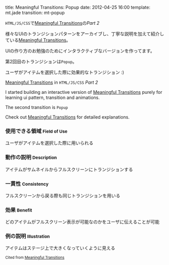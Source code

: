 title: Meaningful Transitions: Popup
date: 2012-04-25 16:00
template: mt.jade
transition: mt-popup

<!-- ja#1 -->

`HTML/JS/CSS`で[Meaningful Transitions]の*Part 2*

様々なUIのトランジションパターンをアーカイブし、丁寧な説明を加えて紹介している[Meaningful Transitions]。

UIの作り方のお勉強のためにインタラクティブなバージョンを作ってます。

第2回目のトランジションは`Popup`。

ユーザがアイテムを選択した際に効果的なトランジション :)

<span class="more"></span>

<!-- /ja -->

<!-- en#1 -->

[Meaningful Transitions] in `HTML/JS/CSS` *Part 2*

I started building an interactive version of [Meaningful Transitions] purely for learning ui pattern, transition and animations. 

The second transition is `Popup`

Check out [Meaningful Transitions] for detailed explanations.

<!-- /en -->


<div id="mt-popup" class="mt-transition" data-title="Popup">
</div>

<!-- ja -->

### 使用できる領域 <small>Field of Use</small>
ユーザがアイテムを選択した際に用いられる

### 動作の説明 <small>Description</small>
アイテムがサムネイルからフルスクリーンにトランジションする

### 一貫性 <small>Consistency</small>
フルスクリーンから戻る際も同じトランジションを用いる

### 効果 <small>Benefit</small>
どのアイテムがフルスクリーン表示が可能なのかをユーザに伝えることが可能

### 例の説明 <small>Illustration</small>
アイテムはステージ上で大きくなっていくように見える

<!-- /ja -->

<small>Cited from [Meaningful Transitions]</small>

[Meaningful Transitions]: http://www.ui-transitions.com/
